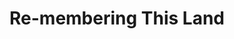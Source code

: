 ---
pid: CH795
title: Re-membering This Land
location_transcription: City hall OR  apopular spot on Germantown Ave (as Germantown
  Ave was once a Native foot train)
zipcode: '19144'
outside_phl: 
neighborhood: Germantown
age: '27'
age_range: 20-29
instagram: 
image_file_name: CH_795.jpg
proposal_transcription: "-This monument would in some way engage the first nation
  people to live on the land now known as Philadelphia. It would be both a monument
  of mourning and celebration and would remind passerby that the first people of this
  land already had government syst"
topic: Environment,Native Americans
topic_summary: 0, 0
type: Other No Form
keywords_other: 
credit: Chelsea Jackson
image_labels: 
twitter: sea_c_j
facebook: 
permalink: "/monuments/ch795/"
layout: item-page
---